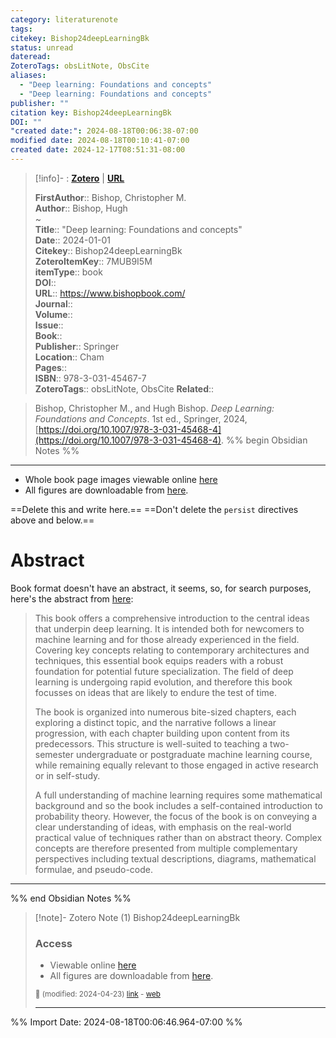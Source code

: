 ```yaml
---
category: literaturenote
tags: 
citekey: Bishop24deepLearningBk
status: unread
dateread: 
ZoteroTags: obsLitNote, ObsCite
aliases:
  - "Deep learning: Foundations and concepts"
  - "Deep learning: Foundations and concepts"
publisher: ""
citation key: Bishop24deepLearningBk
DOI: ""
"created date:": 2024-08-18T00:06:38-07:00
modified date: 2024-08-18T00:10:41-07:00
created date: 2024-12-17T08:51:31-08:00
---
```


> [!info]- : [**Zotero**](zotero://select/library/items/7MUB9I5M)   | [**URL**](https://www.bishopbook.com/)
>
> 
> 
> **FirstAuthor**:: Bishop, Christopher M.  
> **Author**:: Bishop, Hugh  
~    
> **Title**:: "Deep learning: Foundations and concepts"  
> **Date**:: 2024-01-01  
> **Citekey**:: Bishop24deepLearningBk  
> **ZoteroItemKey**:: 7MUB9I5M  
> **itemType**:: book  
> **DOI**::   
> **URL**:: https://www.bishopbook.com/  
> **Journal**::   
> **Volume**::   
> **Issue**::   
> **Book**::   
> **Publisher**:: Springer  
> **Location**:: Cham   
> **Pages**::   
> **ISBN**:: 978-3-031-45467-7  
> **ZoteroTags**:: obsLitNote, ObsCite
> **Related**:: 

> Bishop, Christopher M., and Hugh Bishop. _Deep Learning: Foundations and Concepts_. 1st ed., Springer, 2024, [https://doi.org/10.1007/978-3-031-45468-4](https://doi.org/10.1007/978-3-031-45468-4).
%% begin Obsidian Notes %%
___
 - Whole book page images viewable online [here](https://www.bishopbook.com/)
 - All figures are downloadable from [here](https://www.bishopbook.com/Bishop_DL_Figs.zip).

==Delete this and write here.==
==Don't delete the `persist` directives above and below.==
# Abstract
Book format doesn't have an abstract, it seems, so, for search purposes, here's the abstract from [here](https://www.bishopbook.com/):

> This book offers a comprehensive introduction to the central ideas that underpin deep learning. It is intended both for newcomers to machine learning and for those already experienced in the field. Covering key concepts relating to contemporary architectures and techniques, this essential book equips readers with a robust foundation for potential future specialization. The field of deep learning is undergoing rapid evolution, and therefore this book focusses on ideas that are likely to endure the test of time.
> 
> The book is organized into numerous bite-sized chapters, each exploring a distinct topic, and the narrative follows a linear progression, with each chapter building upon content from its predecessors. This structure is well-suited to teaching a two-semester undergraduate or postgraduate machine learning course, while remaining equally relevant to those engaged in active research or in self-study.
> 
> A full understanding of machine learning requires some mathematical background and so the book includes a self-contained introduction to probability theory. However, the focus of the book is on conveying a clear understanding of ideas, with emphasis on the real-world practical value of techniques rather than on abstract theory. Complex concepts are therefore presented from multiple complementary perspectives including textual descriptions, diagrams, mathematical formulae, and pseudo-code.
___
%% end Obsidian Notes %%

> [!note]- Zotero Note (1)
> Bishop24deepLearningBk
> 
> ### Access
> 
> - Viewable online [here](https://www.bishopbook.com/)
> - All figures are downloadable from [here](https://www.bishopbook.com/Bishop_DL_Figs.zip).
> 
> <small>📝️ (modified: 2024-04-23) [link](zotero://select/library/items/V86QX2S9) - [web](http://zotero.org/users/60638/items/V86QX2S9)</small>
>  
> ---




%% Import Date: 2024-08-18T00:06:46.964-07:00 %%

